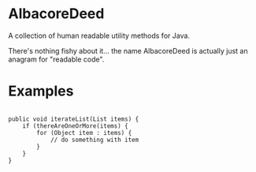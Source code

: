 AlbacoreDeed
============

A collection of human readable utility methods for Java.

There's nothing fishy about it... the name AlbacoreDeed is actually just an anagram for "readable code".


Examples
============

<code>
public void iterateList(List<Object> items) {
    if (thereAreOneOrMore(items) {
        for (Object item : items) {
            // do something with item
        }
    }
}
</code>
